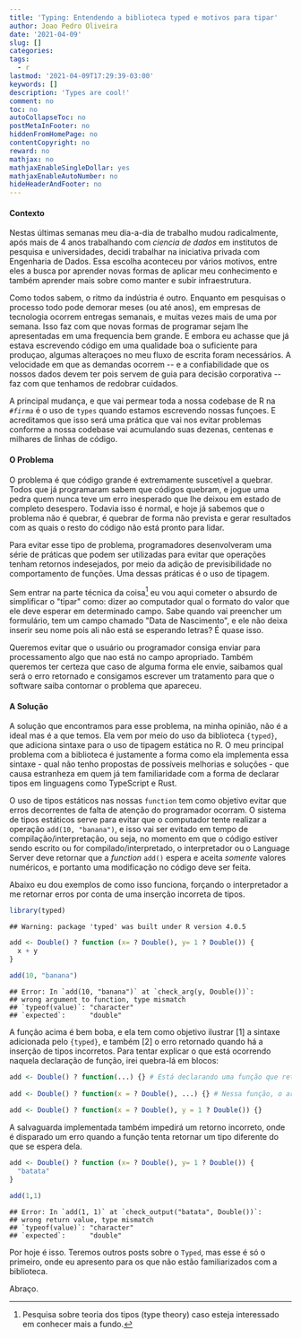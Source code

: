 ```yaml
---
title: 'Typing: Entendendo a biblioteca typed e motivos para tipar'
author: Joao Pedro Oliveira
date: '2021-04-09'
slug: []
categories:
tags:
  - r
lastmod: '2021-04-09T17:29:39-03:00'
keywords: []
description: 'Types are cool!'
comment: no
toc: no
autoCollapseToc: no
postMetaInFooter: no
hiddenFromHomePage: no
contentCopyright: no
reward: no
mathjax: no
mathjaxEnableSingleDollar: yes
mathjaxEnableAutoNumber: no
hideHeaderAndFooter: no
---
```


#### Contexto

Nestas últimas semanas meu dia-a-dia de trabalho mudou radicalmente, após mais de 4 anos trabalhando com *ciencia de dados* em institutos de pesquisa e universidades, decidi trabalhar na iniciativa privada com Engenharia de Dados. Essa escolha aconteceu por vários motivos, entre eles a busca por aprender novas formas de aplicar meu conhecimento e também aprender mais sobre como manter e subir infraestrutura.

Como todos sabem, o ritmo da indústria é outro. Enquanto em pesquisas o processo todo pode demorar meses (ou até anos), em empresas de tecnologia ocorrem entregas semanais, e muitas vezes mais de uma por semana. Isso faz com que novas formas de programar sejam lhe apresentadas em uma frequencia bem grande. E embora eu achasse que já estava escrevendo código em uma qualidade boa o suficiente para produçao, algumas alteraçoes no meu fluxo de escrita foram necessários. A velocidade em que as demandas ocorrem -- e a confiabilidade que os nossos dados devem ter pois servem de guia para decisão corporativa -- faz com que tenhamos de redobrar cuidados.

A principal mudança, e que vai permear toda a nossa codebase de R na *`#firma`* é o uso de `types` quando estamos escrevendo nossas funçoes. E acreditamos que isso será uma prática que vai nos evitar problemas conforme a nossa codebase vai acumulando suas dezenas, centenas e milhares de linhas de código.

#### O Problema

O problema é que código grande é extremamente suscetível a quebrar. Todos que já programaram sabem que códigos quebram, e jogue uma pedra quem nunca teve um erro inesperado que lhe deixou em estado de completo desespero. Todavia isso é normal, e hoje já sabemos que o problema não é quebrar, é quebrar de forma não prevista e gerar resultados com as quais o resto do código não está pronto para lidar.

Para evitar esse tipo de problema, programadores desenvolveram uma série de práticas que podem ser utilizadas para evitar que operações tenham retornos indesejados, por meio da adição de previsibilidade no comportamento de funções. Uma dessas práticas é o uso de tipagem.

Sem entrar na parte técnica da coisa[^1] eu vou aqui cometer o absurdo de simplificar o "tipar" como: dizer ao computador qual o formato do valor que ele deve esperar em determinado campo. Sabe quando vai preencher um formulário, tem um campo chamado "Data de Nascimento", e ele não deixa inserir seu nome pois ali não está se esperando letras? É quase isso.

[^1]: Pesquisa sobre teoria dos tipos (type theory) caso esteja interessado em conhecer mais a fundo.

Queremos evitar que o usuário ou programador consiga enviar para processamento algo que nao está no campo apropriado. Também queremos ter certeza que caso de alguma forma ele envie, saibamos qual será o erro retornado e consigamos escrever um tratamento para que o software saiba contornar o problema que apareceu.

#### A Solução

A solução que encontramos para esse problema, na minha opinião, não é a ideal mas é a que temos. Ela vem por meio do uso da biblioteca `{typed}`, que adiciona sintaxe para o uso de tipagem estática no R. O meu principal problema com a biblioteca é justamente a forma como ela implementa essa sintaxe - qual não tenho propostas de possíveis melhorias e soluções - que causa estranheza em quem já tem familiaridade com a forma de declarar tipos em linguagens como TypeScript e Rust.

O uso de tipos estáticos nas nossas `function` tem como objetivo evitar que erros decorrentes de falta de atenção do programador ocorram. O sistema de tipos estáticos serve para evitar que o computador tente realizar a operação `add(10, "banana")`, e isso vai ser evitado em tempo de compilação/interpretação, ou seja, no momento em que o código estiver sendo escrito ou for compilado/interpretado, o interpretador ou o Language Server deve retornar que a *function* `add()` espera e aceita *somente* valores numéricos, e portanto uma modificação no código deve ser feita.

Abaixo eu dou exemplos de como isso funciona, forçando o interpretador a me retornar erros por conta de uma inserção incorreta de tipos.


```r
library(typed)
```

```
## Warning: package 'typed' was built under R version 4.0.5
```

```r
add <- Double() ? function (x= ? Double(), y= 1 ? Double()) {
  x + y
}

add(10, "banana")
```

```
## Error: In `add(10, "banana")` at `check_arg(y, Double())`:
## wrong argument to function, type mismatch
## `typeof(value)`: "character"
## `expected`:      "double"
```

A função acima é bem boba, e ela tem como objetivo ilustrar \[1\] a sintaxe adicionada pelo `{typed}`, e também \[2\] o erro retornado quando há a inserção de tipos incorretos. Para tentar explicar o que está ocorrendo naquela declaração de função, irei quebra-lá em blocos:


```r
add <- Double() ? function(...) {} # Está declarando uma função que retornará sempre um valor do tipo Double.
  
add <- Double() ? function(x = ? Double(), ...) {} # Nessa função, o argumento "x" deverá ser do tipo Double, e nao possui valor padrao. 
  
add <- Double() ? function(x = ? Double(), y = 1 ? Double()) {}
```

A salvaguarda implementada também impedirá um retorno incorreto, onde é disparado um erro quando a função tenta retornar um tipo diferente do que se espera dela.


```r
add <- Double() ? function (x= ? Double(), y= 1 ? Double()) {
  "batata"
}

add(1,1)
```

```
## Error: In `add(1, 1)` at `check_output("batata", Double())`:
## wrong return value, type mismatch
## `typeof(value)`: "character"
## `expected`:      "double"
```

Por hoje é isso. Teremos outros posts sobre o `Typed`, mas esse é só o primeiro, onde eu apresento para os que não estão familiarizados com a biblioteca.

Abraço. 
